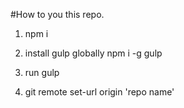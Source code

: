 #How to you this repo.

1. npm i

2. install gulp globally npm i -g gulp

3. run gulp

4. git remote set-url origin 'repo name'